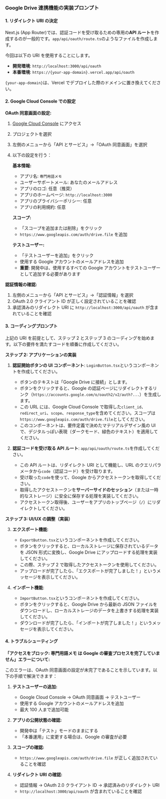 ### Google Drive 連携機能の実装プロンプト

#### 1. リダイレクト URI の決定

Next.js (App Router)では、認証コードを受け取るための専用の**API ルート**を作成するのが一般的です。`app/api/oauth/route.ts`のようなファイルを作成します。

今回は以下の URI を使用することにします。

- **開発環境**: `http://localhost:3000/api/oauth`
- **本番環境**: `https://{your-app-domain}.vercel.app/api/oauth`

`{your-app-domain}`は、Vercel でデプロイした際のドメインに置き換えてください。

#### 2. Google Cloud Console での設定

**OAuth 同意画面の設定:**

1. [Google Cloud Console](https://console.cloud.google.com/) にアクセス
2. プロジェクトを選択
3. 左側のメニューから「API とサービス」→「OAuth 同意画面」を選択
4. 以下の設定を行う：

   **基本情報:**

   - アプリ名: `専門用語メモ`
   - ユーザーサポートメール: あなたのメールアドレス
   - アプリのロゴ: 任意（推奨）
   - アプリのホームページ: `http://localhost:3000`
   - アプリのプライバシーポリシー: 任意
   - アプリの利用規約: 任意

   **スコープ:**

   - 「スコープを追加または削除」をクリック
   - `https://www.googleapis.com/auth/drive.file` を追加

   **テストユーザー:**

   - 「テストユーザーを追加」をクリック
   - 使用する Google アカウントのメールアドレスを追加
   - **重要**: 開発中は、使用するすべての Google アカウントをテストユーザーとして追加する必要があります

**認証情報の確認:**

1. 左側のメニューから「API とサービス」→「認証情報」を選択
2. OAuth 2.0 クライアント ID が正しく設定されていることを確認
3. 承認済みのリダイレクト URI に `http://localhost:3000/api/oauth` が含まれていることを確認

#### 3. コーディングプロンプト

上記の URI を前提として、ステップ 2 とステップ 3 のコーディングを始めます。以下の要件を満たすコードを順番に作成してください。

**ステップ 2: アプリケーションの実装**

1.  **認証開始ボタンの UI コンポーネント**: `LoginButton.tsx`というコンポーネントを作成してください。

    - ボタンのテキストは「Google Drive に接続」とします。
    - ボタンをクリックすると、Google の認証ページにリダイレクトするリンク（`https://accounts.google.com/o/oauth2/v2/auth?...`）を生成します。
    - この URL には、Google Cloud Console で取得した`client_id`、`redirect_uri`、`scope`、`response_type`を含めてください。スコープは`https://www.googleapis.com/auth/drive.file`としてください。
    - このコンポーネントは、要件定義で決めたマテリアルデザイン風の UI で、デジタルっぽい表現（ダークモード、緑色のテキスト）を適用してください。

2.  **認証コードを受け取る API ルート**: `app/api/oauth/route.ts`を作成してください。
    - この API ルートは、リダイレクト URI として機能し、URL のクエリパラメータから`code`（認証コード）を受け取ります。
    - 受け取った`code`を使って、Google からアクセストークンを取得してください。
    - 取得したアクセストークンを**サーバーサイドのセッション**（または一時的なストレージ）に安全に保存する処理を実装してください。
    - アクセストークン取得後、ユーザーをアプリのトップページ（`/`）にリダイレクトしてください。

**ステップ 3: UI/UX の調整（実装）**

3.  **エクスポート機能**:

    - `ExportButton.tsx`というコンポーネントを作成してください。
    - ボタンをクリックすると、ローカルストレージに保存されているデータを JSON 形式に変換し、Google Drive にアップロードする処理を実装してください。
    - この際、ステップ 2 で取得したアクセストークンを使用してください。
    - アップロードが完了したら、「エクスポートが完了しました！」というメッセージを表示してください。

4.  **インポート機能**:
    - `ImportButton.tsx`というコンポーネントを作成してください。
    - ボタンをクリックすると、Google Drive から最新の JSON ファイルをダウンロードし、ローカルストレージのデータを上書きする処理を実装してください。
    - ダウンロードが完了したら、「インポートが完了しました！」というメッセージを表示してください。

#### 4. トラブルシューティング

**「アクセスをブロック: 専門用語メモ は Google の審査プロセスを完了していません」エラーについて:**

このエラーは、OAuth 同意画面の設定が未完了であることを示しています。以下の手順で解決できます：

1. **テストユーザーの追加:**

   - Google Cloud Console → OAuth 同意画面 → テストユーザー
   - 使用する Google アカウントのメールアドレスを追加
   - 最大 100 人まで追加可能

2. **アプリの公開状態の確認:**

   - 開発中は「テスト」モードのままにする
   - 「本番運用」に変更する場合は、Google の審査が必要

3. **スコープの確認:**

   - `https://www.googleapis.com/auth/drive.file` が正しく追加されていることを確認

4. **リダイレクト URI の確認:**
   - 認証情報 → OAuth 2.0 クライアント ID → 承認済みのリダイレクト URI
   - `http://localhost:3000/api/oauth` が含まれていることを確認
